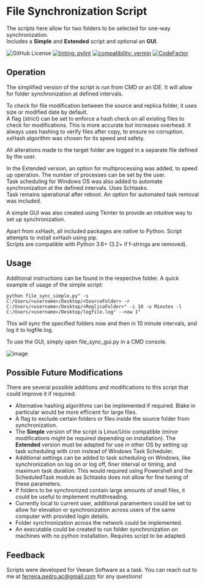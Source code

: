 # File Synchronization Script

The scripts here allow for two folders to be selected for one-way synchronization.  
Includes a **Simple** and **Extended** script and optional an **GUI**.  
   
![GitHub License](https://img.shields.io/github/license/PedroACFerreira/File_Sync)
[![linting: pylint](https://img.shields.io/badge/linting-pylint-yellowgreen)](https://github.com/pylint-dev/pylint)
[![compatibility: vermin](https://img.shields.io/badge/vermin-3.6%2B-text?style=flat
)](https://github.com/netromdk/vermin)
[![CodeFactor](https://www.codefactor.io/repository/github/pedroacferreira/file_sync/badge)](https://www.codefactor.io/repository/github/pedroacferreira/file_sync)

## Operation
 
The simplified version of the script is run from CMD or an IDE. It will allow for folder synchronization at defined intervals.
   
To check for file modification between the source and replica folder, it uses size or modified date by default.  
A flag (strict) can be set to enforce a hash check on all existing files to check for modifications. This is more accurate but increases overhead.
It always uses hashing to verify files after copy, to ensure no corruption. xxHash algorithm was chosen for its speed and safety.
   
All alterations made to the target folder are logged in a separate file defined by the user.  
   
In the Extended version, an option for multiprocessing was added, to speed up operation. The number of processes can be set by the user.  
Task scheduling for Windows OS was also added to automate synchronization at the defined intervals. Uses Schtasks.  
Task remains operational after reboot. An option for automated task removal was included.

A simple GUI was also created using Tkinter to provide an intuitive way to set up synchronization.  

Apart from xxHash, all included packages are native to Python. Script attempts to install xxHash using pip.  
Scripts are compatible with Python 3.6+ (3.2+ if f-strings are removed).

## Usage

Additional instructions can be found in the respective folder. A quick example of usage of the simple script:  

`python file_sync_simple.py" -s C:/Users/<username>/Desktop/<SourceFolder> -r C:/Users/<username>/Desktop/<ReplicaFolder>" -i 10
 -u Minutes -l C:/Users/<username>/Desktop/logfile.log" --now 1"`

This will sync the specified folders now and then in 10 minute intervals, and log it to logfile.log.

To use the GUI, simply open file_sync_gui.py in a CMD console.

![image](https://github.com/user-attachments/assets/07f22926-4114-4dea-9617-6e65fc7bf44c)


## Possible Future Modifications

There are several possible additions and modifications to this script that could improve it if required:
- Alternative hashing algorithms can be implemented if required. Blake in particular would be more efficient for large files.
- A flag to exclude certain folders or files inside the source folder from synchronization.
- The **Simple** version of the script is Linux/Unix compatible (minor modifications might be required depending on installation).
The **Extended** version must be adapted for use in other OS by setting up task scheduling with cron instead of Windows Task Scheduler.
- Additional settings can be added to task scheduling on Windows, like synchronization on log on or log off, finer interval or timing, and maximum task duration.
This would required using Powershell and the ScheduledTask module as Schtasks does not allow for fine tuning of these parameters.
- If folders to be synchronized contain large amounts of small files, it could be useful to implement multithreading.
- Currently local to current user, additional paramenters could be set to allow for elevation or synchronization across users of the same computer with provided login details.
- Folder synchronization across the network could be implemented.
- An executable could be created to run folder synchronization on machines with no python installation. Requires script to be adapted.

## Feedback

Scripts were developed for Veeam Software as a task. You can reach out to me at ferreira.pedro.ac@gmail.com for any questions!

